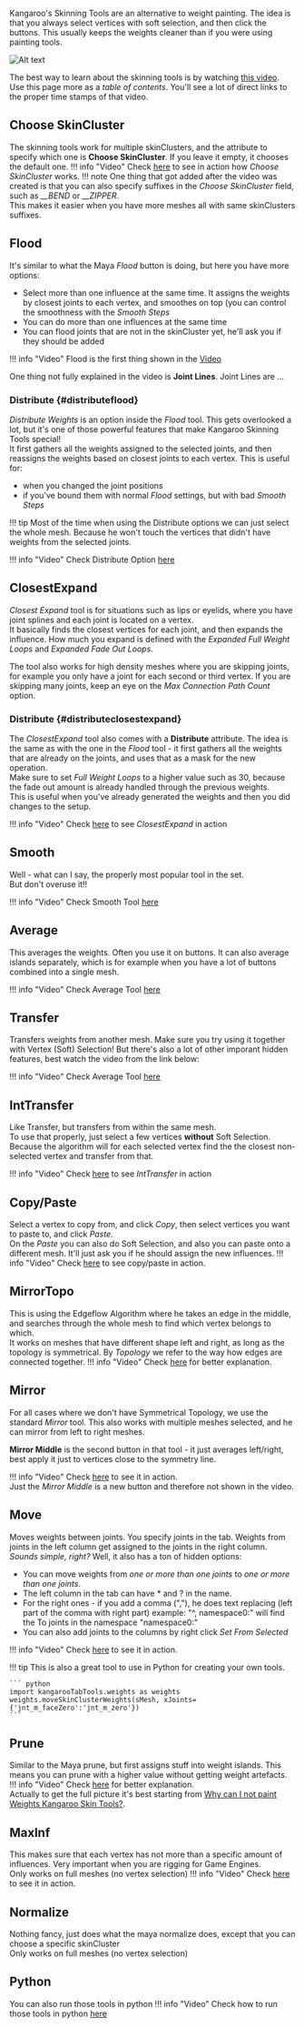 
Kangaroo's Skinning Tools are an alternative to weight painting. The idea is that you always select vertices with soft selection,
and then click the buttons. This usually keeps the weights cleaner than if you were using painting tools.  

![Alt text](../images/tools_skinCluster.jpg)  

The best way to learn about the skinning tools is by watching [this video](https://www.youtube.com/watch?v=z4GYYWd6gS4).  
Use this page more as a *table of contents*. You'll see a lot of direct links to the proper time stamps of that video.


## Choose SkinCluster
The skinning tools work for multiple skinClusters, and the attribute to specify which one is **Choose SkinCluster**. 
If you leave it empty, it chooses the default one. 
!!! info "Video"
    Check [here](https://www.youtube.com/watch?v=z4GYYWd6gS4&t=8m13s) to see in action how *Choose SkinCluster* works.
!!! note
    One thing that got added after the video was created is that you can also specify suffixes in the *Choose SkinCluster*
    field, such as *\_\_BEND* or *\_\_ZIPPER*.  
    This makes it easier when you have more meshes all with same skinClusters suffixes.
 



## Flood
It's similar to what the Maya *Flood* button is doing, but here you have more options:  

-  Select more than one influence at the same time. It assigns the weights by closest joints to each vertex, and smoothes
on top (you can control the smoothness with the *Smooth Steps* 
- You can do more than one influences at the same time
- You can flood joints that are not in the skinCluster yet, he'll ask you if they should be added


!!! info "Video"
    Flood is the first thing shown in the [Video](https://www.youtube.com/watch?v=z4GYYWd6gS4)

One thing not fully explained in the video is **Joint Lines**.
Joint Lines are ... 

### Distribute {#distributeflood} 
*Distribute Weights* is an option inside the *Flood* tool. This gets overlooked a lot, but it's one of those powerful 
features that make Kangaroo Skinning Tools special!   
It first gathers all the weights assigned to the selected joints, and then reassigns the weights based 
on closest joints to each vertex.
This is useful for:  

- when you changed the joint positions
- if you've bound them with normal *Flood* settings, but with bad *Smooth Steps*


!!! tip
    Most of the time when using the Distribute options we can just select the whole mesh. Because he won't touch the
    vertices that didn't have weights from the selected joints.

    
!!! info "Video"
    Check Distribute Option [here](https://www.youtube.com/watch?v=z4GYYWd6gS4&t=1m36s)




## ClosestExpand
*Closest Expand* tool is for situations such as lips or eyelids, where you have joint splines and each joint is located
on a vertex.  
It basically finds the closest vertices for each joint, and then expands the influence. How much you expand is defined
with the *Expanded Full Weight Loops* and *Expanded Fade Out Loops*.
  
The tool also works for high density meshes where you are skipping joints, for example you only have a joint for each second
or third vertex. If you are skipping many joints, keep an eye on the *Max Connection Path Count* option.  

### Distribute {#distributeclosestexpand}
The *ClosestExpand* tool also comes with a **Distribute** attribute. The idea is the same as with the one in the *Flood* tool - it first
gathers all the weights that are already on the joints, and uses that as a mask for the new operation.   
Make sure to set *Full Weight Loops* to a higher value such as 30, because the fade out amount is already handled through 
the previous weights.  
This is useful when you've already generated the weights and then you did changes to the setup.  

!!! info "Video"
    Check [here](https://www.youtube.com/watch?v=z4GYYWd6gS4&t=12m15s) to see *ClosestExpand* in action  



## Smooth
Well - what can I say, the properly most popular tool in the set.  
But don't overuse it!!

!!! info "Video"
    Check Smooth Tool [here](https://www.youtube.com/watch?v=z4GYYWd6gS4&t=3m26s)


## Average
This averages the weights. Often you use it on buttons. It can also average islands separately, which is 
for example when you have a lot of buttons combined into a single mesh.  

!!! info "Video"
    Check Average Tool [here](https://www.youtube.com/watch?v=z4GYYWd6gS4&t=4m08s)


## Transfer 
Transfers weights from another mesh. Make sure you try using it together with Vertex (Soft) Selection!
But there's also a lot of other imporant hidden features, best watch the video from the link below:

!!! info "Video"
    Check Average Tool [here](https://www.youtube.com/watch?v=z4GYYWd6gS4&t=4m45s)


## IntTransfer
Like Transfer, but transfers from within the same mesh.  
To use that properly, just select a few vertices **without** Soft Selection. Because the algorithm will for each selected
vertex find the the closest non-selected vertex and transfer from that.   

!!! info "Video"
    Check [here](https://www.youtube.com/watch?v=z4GYYWd6gS4&t=11m32s) to see *IntTransfer* in action  


## Copy/Paste
Select a vertex to copy from, and click *Copy*, then select vertices you want to paste to, and click *Paste*.  
On the *Paste* you can also do Soft Selection, and also you can paste onto a different mesh. It'll just ask you
if he should assign the new influences.
!!! info "Video"
    Check [here](https://www.youtube.com/watch?v=z4GYYWd6gS4&t=18m27s) to see copy/paste in action.   


## MirrorTopo
This is using the Edgeflow Algorithm where he takes an edge in the middle, and searches through the whole mesh to find
which vertex belongs to which.  
It works on meshes that have different shape left and right, as long as the topology is symmetrical. By *Topology* we refer
to the way how edges are connected together.
!!! info "Video"
    Check [here](https://www.youtube.com/watch?v=z4GYYWd6gS4&t=18m57s) for better explanation.   



## Mirror
For all cases where we don't have Symmetrical Topology, we use the standard *Mirror* tool. This also works with multiple
meshes selected, and he can mirror from left to right meshes.

**Mirror Middle** is the second button in that tool - it just averages left/right, best apply it just to vertices close to the symmetry line.

!!! info "Video"
    Check [here](https://www.youtube.com/watch?v=z4GYYWd6gS4&t=20m50s) to see it in action.    
    Just the *Mirror Middle* is a new button and therefore not shown in the video.



## Move
Moves weights between joints. 
You specify joints in the tab. Weights from joints in the left column get assigned to the joints in the right column.  
*Sounds simple, right?* Well, it also has a ton of hidden options:  

- You can move weights from *one or more than one joints* to *one or more than one joints*.  
- The left column in the tab can have * and ? in the name.
- For the right ones - if you add a comma (","), he does text replacing (left part of the comma with right part)
example: "^, namespace0:" will find the To joints in the namespace "namespace0:"
- You can also add joints to the columns by right click *Set From Selected*

!!! info "Video"
    Check [here](https://www.youtube.com/watch?v=z4GYYWd6gS4&t=21m39s) to see it in action.    


!!! tip
    This is also a great tool to use in Python for creating your own tools.
    
    ``` python
    import kangarooTabTools.weights as weights
    weights.moveSkinClusterWeights(sMesh, xJoints={'jnt_m_faceZero':'jnt_m_zero'})
    ```


## Prune
Similar to the Maya prune, but first assigns stuff into weight islands. This means you can prune with a higher value
without getting weight artefacts.
!!! info "Video"
    Check [here](https://www.youtube.com/watch?v=z4GYYWd6gS4&t=16m37s) for better explanation.   
    Actually to get the full picture it's best starting from [Why can I not paint Weights Kangaroo Skin Tools?](https://www.youtube.com/watch?v=z4GYYWd6gS4&t=15m57s).   


## MaxInf
This makes sure that each vertex has not more than a specific amount of influences. Very important when you are rigging for Game Engines.  
Only works on full meshes (no vertex selection)
!!! info "Video"
    Check [here](https://www.youtube.com/watch?v=z4GYYWd6gS4&t=25m29s) to see it in action.   


## Normalize
Nothing fancy, just does what the maya normalize does, except that you can choose a specific skinCluster  
Only works on full meshes (no vertex selection)


## Python
You can also run those tools in python
!!! info "Video"
    Check how to run those tools in python [here](https://www.youtube.com/watch?v=z4GYYWd6gS4&t=3m32s)
